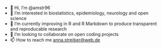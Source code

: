- 👋 Hi, I’m @amstr96
- 👀 I’m interested in biostatistics, epidemiology, neurology and open science
- 🌱 I’m currently improving in R and R Markdown to produce transparent and reproducable research
- 💞️ I’m looking to collaborate on open coding projects
- 📫 How to reach me anna.streiber@web.de

<!---
amstr96/amstr96 is a ✨ special ✨ repository because its `README.md` (this file) appears on your GitHub profile.
You can click the Preview link to take a look at your changes.
--->
